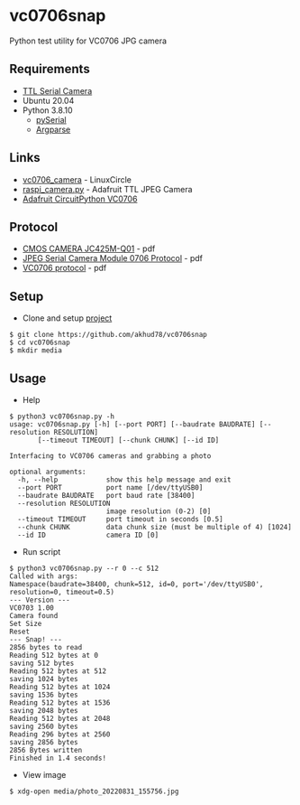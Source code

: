 # vc0706snap
Python test utility for VC0706 JPG camera

## Requirements
- [TTL Serial Camera](https://learn.adafruit.com/ttl-serial-camera)
- Ubuntu 20.04
- Python 3.8.10
    - [pySerial](https://pyserial.readthedocs.io/en/latest/)
    - [Argparse](https://docs.python.org/3.8/howto/argparse.html#argparse-tutorial)

## Links
- [vc0706_camera](https://github.com/LinuxCircle/vc0706_camera) - LinuxCircle
- [raspi_camera.py](https://github.com/adafruit/Adafruit-VC0706-Serial-Camera-Library/blob/master/raspi_camera.py) - Adafruit TTL JPEG Camera
- [Adafruit CircuitPython VC0706](https://github.com/adafruit/Adafruit_CircuitPython_VC0706)

## Protocol
- [CMOS CAMERA JC425M-Q01](docs/JC425M-Q01_VC0706protocol.pdf) - pdf
- [JPEG Serial Camera Module 0706 Protocol](docs/Manual_0706_Protocol.pdf) - pdf
- [VC0706 protocol](docs/VC0706protocol.pdf) - pdf

## Setup
- Clone and setup [project](https://github.com/akhud78/vc0706snap)

```
$ git clone https://github.com/akhud78/vc0706snap
$ cd vc0706snap
$ mkdir media
```

## Usage
- Help
```
$ python3 vc0706snap.py -h
usage: vc0706snap.py [-h] [--port PORT] [--baudrate BAUDRATE] [--resolution RESOLUTION] 
       [--timeout TIMEOUT] [--chunk CHUNK] [--id ID]

Interfacing to VC0706 cameras and grabbing a photo

optional arguments:
  -h, --help            show this help message and exit
  --port PORT           port name [/dev/ttyUSB0]
  --baudrate BAUDRATE   port baud rate [38400]
  --resolution RESOLUTION
                        image resolution (0-2) [0]
  --timeout TIMEOUT     port timeout in seconds [0.5]
  --chunk CHUNK         data chunk size (must be multiple of 4) [1024]
  --id ID               camera ID [0]
```
- Run script
```
$ python3 vc0706snap.py --r 0 --c 512
Called with args:
Namespace(baudrate=38400, chunk=512, id=0, port='/dev/ttyUSB0', resolution=0, timeout=0.5)
--- Version ---
VC0703 1.00
Camera found
Set Size
Reset
--- Snap! ---
2856 bytes to read
Reading 512 bytes at 0
saving 512 bytes
Reading 512 bytes at 512
saving 1024 bytes
Reading 512 bytes at 1024
saving 1536 bytes
Reading 512 bytes at 1536
saving 2048 bytes
Reading 512 bytes at 2048
saving 2560 bytes
Reading 296 bytes at 2560
saving 2856 bytes
2856 Bytes written
Finished in 1.4 seconds!
```
- View image
```
$ xdg-open media/photo_20220831_155756.jpg
```